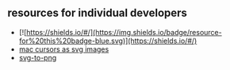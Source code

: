 ## resources for individual developers

- [![https://shields.io/#/](https://img.shields.io/badge/resource-for%20this%20badge-blue.svg)](https://shields.io/#/)
- [mac cursors as svg images](https://github.com/daviddarnes/mac-cursors)
- [svg-to-png](https://ezgif.com/svg-to-png)
